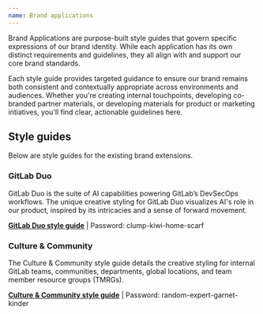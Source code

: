 ```yaml
---
name: Brand applications
---
```


Brand Applications are purpose-built style guides that govern specific expressions of our brand identity. While each application has its own distinct requirements and guidelines, they all align with and support our core brand standards.

Each style guide provides targeted guidance to ensure our brand remains both consistent and contextually appropriate across environments and audiences. Whether you're creating internal touchpoints, developing co-branded partner materials, or developing materials for product or marketing intiatives, you'll find clear, actionable guidelines here.

## Style guides

Below are style guides for the existing brand extensions.

### GitLab Duo

GitLab Duo is the suite of AI capabilities powering GitLab’s DevSecOps workflows. The unique creative styling for GitLab Duo visualizes AI's role in our product, inspired by its intricacies and a sense of forward movement.

**[GitLab Duo style guide](https://www.figma.com/proto/5MrZGllC83sH3HHnlOtyl7/GitLab-Duo-Style-Guide?node-id=2-2&t=A9JO94cSlzhic6Fy-1&scaling=contain&content-scaling=fixed&page-id=0%3A1)** | Password: clump-kiwi-home-scarf

<figure-img alt="GitLab Duo banner" src="/img/brand/gitlab-duo-hero.png"></figure-img>

### Culture & Community

The Culture & Community style guide details the creative styling for internal GitLab teams, communities, departments, global locations, and team member resource groups (TMRGs). 

**[Culture & Community style guide](https://www.figma.com/proto/yrIimnhvjBvspfSPawHovn/Culture-%26-Community-style-guide?node-id=3990-915&node-type=canvas&t=EuQeSVFcCBhm2gfK-1&scaling=contain&content-scaling=fixed&page-id=0%3A1&starting-point-node-id=3990%3A915&share=1)** | Password: random-expert-garnet-kinder

<figure-img alt="Culture & Community banner" src="/img/brand/ccds-hero.png"></figure-img>
